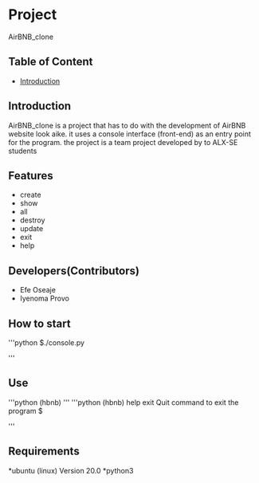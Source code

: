 # Project
AirBNB_clone
## Table of Content
* [Introduction]("Introduction")
## Introduction
AirBNB_clone is a project that has to do with the development of AirBNB website look aike.
it uses a console interface (front-end) as an entry point for the program.
the project is a team project developed by to ALX-SE students
## Features
* create
* show
* all
* destroy
* update
* exit
* help
## Developers(Contributors)
* Efe Oseaje
* Iyenoma Provo
## How to start
'''python
$./console.py

'''
##  Use
'''python
(hbnb) <command> <arguments>
'''
'''python
(hbnb) help exit
Quit command to exit the program
$

'''
## Requirements
*ubuntu (linux) Version 20.0
*python3

